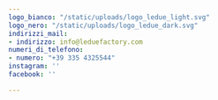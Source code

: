 ```yaml
---
logo_bianco: "/static/uploads/logo_ledue_light.svg"
logo_nero: "/static/uploads/logo_ledue_dark.svg"
indirizzi_mail:
- indirizzo: info@leduefactory.com
numeri_di_telefono:
- numero: "+39 335 4325544"
instagram: ''
facebook: ''

---
```

